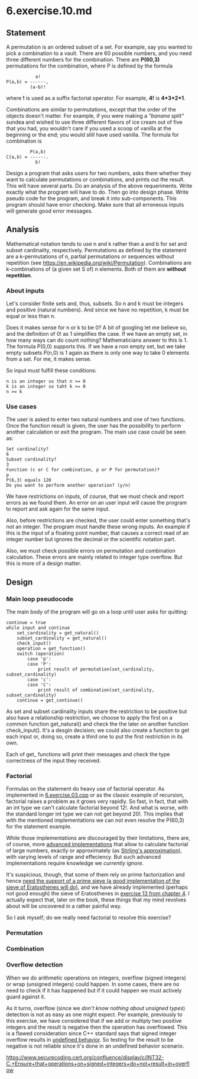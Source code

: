 # 6.exercise.10.md

## Statement

A permutation is an ordered subset of a set. For example, say you wanted to
pick a combination to a vault. There are 60 possible numbers, and you need
three different numbers for the combination. There are __P(60,3)__ permutations
for the combination, where P is defined by the formula

               a!
    P(a,b) = ------,
             (a-b)!

where __!__ is used as a suffix factorial operator. For example, __4!__ is
__4\*3\*2\*1__.

Combinations are similar to permutations, except that the order of the objects
doesn't matter. For example, if you were making a _"banana split"_ sundea and
wished to use three different flavors of ice cream out of five that you had,
you wouldn't care if you used a scoop of vanilla at the beginning or the end;
you would still have used vanilla. The formula for combination is

             P(a,b) 
    C(a,b) = ------.
               b!

Design a program that asks users for two numbers, asks them whether they want
to calculate permutations or combinations, and prints out the result. This will
have several parts. Do an analysis of the above requeriments. Write exactly what
the program will have to do. Then go into design phase. Write pseudo code for
the program, and break it into sub-components. This program should have error
checking. Make sure that all erroneous inputs will generate good error
messages.

## Analysis

Mathematical notation tends to use n and k rather than a and b for set and
subset cardinality, respectively. Permutations as defined by the statement are
a k-permutations of n, partial permutations or sequences without repetition
(see <https://en.wikipedia.org/wiki/Permutation>). Combinations are
k-combinations of (a given set S of) n elements.  Both of them are __without
repetition__.

### About inputs

Let's consider finite sets and, thus, subsets. So n and k must be integers
and positive (natural numbers). And since we have no repetition, k must be
equal or less than n.

Does it makes sense for n or k to be 0? A bit of googling let me believe so,
and the definition of 0! as 1 simplifies the case. If we have an empty set,
in how many ways can do count nothing? Mathematicians answer to this is 1. The
formula P(0,0) supports this. If we have a non empty set, but we take empty
subsets P(n,0) is 1 again as there is only one way to take 0 elements from a
set. For me, it makes sense.

So input must fulfill these conditions:
 
    n is an integer so that n >= 0
    k is an integer so taht k >= 0
    n >= k

### Use cases

The user is asked to enter two natural numbers and one of two functions. Once
the function result is given, the user has the possibility to perform another
calculation or exit the program. The main use case could be seen as:

    Set cardinality?
    6
    Subset cardinality?
    3
    Function (c or C for combination, p or P for permutation)?
    p
    P(6,3) equals 120
    Do you want to perform another operation? (y/n)

We have restrictions on inputs, of course, that we must check and report errors
as we found them. An error on an user input will cause the program to report and
ask again for the same input.

Also, before restrictions are checked, the user could enter something that's
not an integer. The program must handle these wrong inputs. An example if this
is the input of a floating point number, that causes a correct read of an
integer number but ignores the decimal or the scientific notation part.

Also, we must check possible errors on permutation and combination calculation.
These errors are mainly related to integer type overflow. But this is more of
a design matter.

## Design

### Main loop pseudocode

The main body of the program will go on a loop until user asks for quitting:

    continue = true
    while input and continue 
        set_cardinality = get_natural()
        subset_cardinality = get_natural()
        check_input()
        operation = get_function()
        switch (operation)
            case 'p':
            case 'P':
                print result of permutation(set_cardinality, subset_cardinality)
            case 'c':
            case 'C':
                print result of combination(set_cardinality, subset_cardinality)
        continue = get_continue()

As set and subset cardinality inputs share the restriction to be positive but
also have a relationship restriction, we choose to apply the first on a common
function get_natural() and check the the later on another function
check_input(). It's a desgin decision; we could also create a function to get
each input or, doing so, create a third one to put the first restriction in its
own.

Each of get_ functions will print their messages and check the type correctness
of the input they received.

### Factorial

Formulas on the statement do heavy use of factorial operator. As implemented in
[6.exercise.03.cpp](https://gitlab.com/0p3r4t4/PPPUCPP2nd/blob/master/ch06/6.exercise.03.cpp)
or as the classic example of recursion, factorial raises a problem as it grows
very rapidly. So fast, in fact, that with an int type we can't calculate
factorial beyond 12!. And what is worse, with the standard longer int type we
can not get beyond 20!. This implies that with the mentioned implementations we
can not even resolve the P(60,3) for the statement example.

While those implementations are discouraged by their limitations, there are, of
course, more [advanced
implementations](http://www.luschny.de/math/factorial/FastFactorialFunctions.htm)
that allow to calculate factorial of large numbers, exactly or approximately
(as [Stirling's
approximation](https://en.wikipedia.org/wiki/Stirling%27s_approximation>)), 
with varying levels of range and effeciency. But such advanced implementations
require knowledge we _currently ignore_.

It's suspicious, though, that some of them rely on prime factorization and
hence [need the support of a prime sieve (a good implementation of
the sieve of Eratosthenes will
do)](http://www.luschny.de/math/factorial/conclusions.html), and we have
already implemented (perhaps not good enough) the sieve of Eratosthenes in
[exercise 13 from chapter
4](https://gitlab.com/0p3r4t4/PPPUCPP2nd/blob/master/ch04/4.exercise.13.cpp). I
actually expect that, later on the book, these things that my mind revolves about
will be uncovered in a rather painful way.

So I ask myself; do we really need factorial to resolve this exercise?

### Permutation

### Combination

### Overflow detection

When we do arithmetic operations on integers, overflow (signed integers) or wrap
(unsigned integers) could happen. In some cases, there are no need to check if
it has happened but if it could happen we must actively guard against it.

As it turns, overflow (since we _don't know nothing about unsigned types_)
detection is not as easy as one might expect. Per example, previously to this
exercise, we have considered that if we add or multiply two positive integers
and the result is negative then the operation has overflowed. This is a flawed
consideration since C++ standard says that signed integer overflow results in
[undefined behavior](https://en.wikipedia.org/wiki/Undefined_behavior). So
testing for the result to be negative is not reliable since it's done in an
undefined behavior scenario.

<https://www.securecoding.cert.org/confluence/display/c/INT32-C.+Ensure+that+operations+on+signed+integers+do+not+result+in+overflow>

